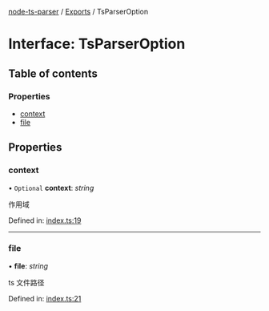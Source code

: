 [node-ts-parser](../README.md) / [Exports](../modules.md) / TsParserOption

# Interface: TsParserOption

## Table of contents

### Properties

- [context](tsparseroption.md#context)
- [file](tsparseroption.md#file)

## Properties

### context

• `Optional` **context**: _string_

作用域

Defined in: [index.ts:19](https://github.com/jackness1208/ts-parser/blob/1ec4409/src/index.ts#L19)

---

### file

• **file**: _string_

ts 文件路径

Defined in: [index.ts:21](https://github.com/jackness1208/ts-parser/blob/1ec4409/src/index.ts#L21)
